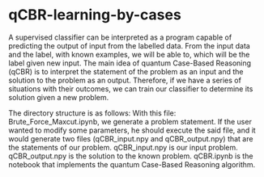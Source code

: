 # qCBR-learning-by-cases
A supervised classifier can be interpreted as a program capable of predicting the output of input from the labelled data. From the input data and the label, with known examples, we will be able to, which will be the label given new input.  The main idea of quantum Case-Based Reasoning (qCBR) is to interpret the statement of the problem as an input and the solution to the problem as an output. Therefore, if we have a series of situations with their outcomes, we can train our classifier to determine its solution given a new problem.

The directory structure is as follows:
With this file: Brute_Force_Maxcut.ipynb, we generate a problem statement. If the user wanted to modify some parameters, he should execute the said file, and it would generate two files (qCBR_input.npy and qCBR_output.npy) that are the statements of our problem.
qCBR_input.npy is our input problem.
qCBR_output.npy is the solution to the known problem.
qCBR.ipynb is the notebook that implements the quantum Case-Based Reasoning algorithm.

